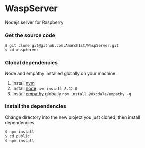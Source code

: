 # WaspServer
Nodejs server for Raspberry

### Get the source code
```bash
$ git clone git@github.com:Anarch1st/WaspServer.git
$ cd WaspServer
```

### Global dependencies
Node and  empathy installed globally on your machine.

1. Install [nvm](https://github.com/creationix/nvm)
2. Install [node](https://nodejs.org/en/download/) `nvm install 8.12.0`
3. Install [empathy](https://github.com/PolymerLabs/empathy/tree/initial-implementation) globally `npm install @0xcda7a/empathy -g`

### Install the dependencies
Change directory into the new project you just cloned, then install dependencies.
```bash
$ npm install
$ cd public
$ npm install
```
